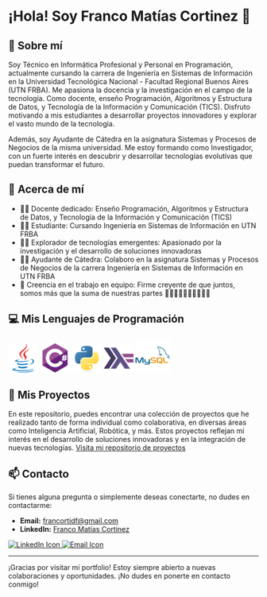 # ¡Hola! Soy Franco Matías Cortinez 👋

## 🔎 Sobre mí

Soy Técnico en Informática Profesional y Personal en Programación, actualmente cursando la carrera de Ingeniería en Sistemas de Información en la Universidad Tecnológica Nacional - Facultad Regional Buenos Aires (UTN FRBA). Me apasiona la docencia y la investigación en el campo de la tecnología. Como docente, enseño Programación, Algoritmos y Estructura de Datos, y Tecnología de la Información y Comunicación (TICS). Disfruto motivando a mis estudiantes a desarrollar proyectos innovadores y explorar el vasto mundo de la tecnología.

Además, soy Ayudante de Cátedra en la asignatura Sistemas y Procesos de Negocios de la misma universidad. Me estoy formando como Investigador, con un fuerte interés en descubrir y desarrollar tecnologías evolutivas que puedan transformar el futuro.

## 🔎 Acerca de mí

- 👨‍🏫 Docente dedicado: Enseño Programación, Algoritmos y Estructura de Datos, y Tecnología de la Información y Comunicación (TICS)
- 👨‍🎓 Estudiante: Cursando Ingeniería en Sistemas de Información en UTN FRBA
- 🕵️‍♂️ Explorador de tecnologías emergentes: Apasionado por la investigación y el desarrollo de soluciones innovadoras
- 👨‍🏫 Ayudante de Cátedra: Colaboro en la asignatura Sistemas y Procesos de Negocios de la carrera Ingeniería en Sistemas de Información en UTN FRBA
- 🧩 Creencia en el trabajo en equipo: Firme creyente de que juntos, somos más que la suma de nuestras partes 👩🏻👨🏾👨🏻‍🦰👩🏽‍🦱

## 💻 Mis Lenguajes de Programación

<img src="https://github.com/devicons/devicon/blob/v2.15.1/icons/java/java-original.svg" alt="Java" width="60" height="60"> <img src="https://github.com/devicons/devicon/blob/v2.15.1/icons/csharp/csharp-original.svg" alt="C#" width="60" height="60"> <img src="https://github.com/devicons/devicon/blob/v2.15.1/icons/python/python-original.svg" alt="Python" width="60" height="60"> <img src="https://github.com/devicons/devicon/blob/v2.15.1/icons/haskell/haskell-original.svg" alt="Haskell" width="60" height="60"> <img src="https://github.com/devicons/devicon/blob/v2.15.1/icons/mysql/mysql-original-wordmark.svg" alt="SQL" width="70" height="70">

## 🚀 Mis Proyectos

En este repositorio, puedes encontrar una colección de proyectos que he realizado tanto de forma individual como colaborativa, en diversas áreas como Inteligencia Artificial, Robótica, y más. Estos proyectos reflejan mi interés en el desarrollo de soluciones innovadoras y en la integración de nuevas tecnologías. [Visita mi repositorio de proyectos](https://github.com/tu-usuario/Proyectos)

## 📫 Contacto

Si tienes alguna pregunta o simplemente deseas conectarte, no dudes en contactarme:

- **Email:** [francortidf@gmail.com](mailto:francortidf@gmail.com)
- **LinkedIn:** [Franco Matías Cortinez](https://www.linkedin.com/in/francocortinez/)

<a href="https://www.linkedin.com/in/francocortinez/">
  <img src="https://www.linkedin.com/favicon.ico" width="20" height="20" alt="LinkedIn Icon">
</a>
<a href="mailto:francortidf@gmail.com">
  <img src="https://cdn-icons-png.flaticon.com/256/281/281769.png" width="20" height="20" alt="Email Icon">
</a>

---

¡Gracias por visitar mi portfolio! Estoy siempre abierto a nuevas colaboraciones y oportunidades. ¡No dudes en ponerte en contacto conmigo!
